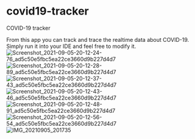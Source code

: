 # covid19-tracker
COVID-19 tracker

From this app you can track and trace the realtime data about COVID-19. Simply run it into your IDE and feel free to modify it.
![Screenshot_2021-09-05-20-12-24-76_ad5c50e5fbc5ea22ce3660d9b227d4d7](https://user-images.githubusercontent.com/31897843/132131669-a7cd1918-2790-47d0-9611-754edf53fff5.jpg)
![Screenshot_2021-09-05-20-12-28-89_ad5c50e5fbc5ea22ce3660d9b227d4d7](https://user-images.githubusercontent.com/31897843/132131675-26e2fe1e-24a2-4b77-96d0-c294831de9bc.jpg)
![Screenshot_2021-09-05-20-12-37-43_ad5c50e5fbc5ea22ce3660d9b227d4d7](https://user-images.githubusercontent.com/31897843/132131676-444466f2-aa31-4504-bed2-ec5c4602b824.jpg)
![Screenshot_2021-09-05-20-12-43-46_ad5c50e5fbc5ea22ce3660d9b227d4d7](https://user-images.githubusercontent.com/31897843/132131678-37a380bf-e2f8-4e60-a90c-f878e929a3da.jpg)
![Screenshot_2021-09-05-20-12-48-91_ad5c50e5fbc5ea22ce3660d9b227d4d7](https://user-images.githubusercontent.com/31897843/132131679-287ab1bc-59e4-45d8-aa05-eea9fe4ef69e.jpg)
![Screenshot_2021-09-05-20-12-56-54_ad5c50e5fbc5ea22ce3660d9b227d4d7](https://user-images.githubusercontent.com/31897843/132131683-9c5be7c1-5d2f-4e17-9d52-b9c1c82f70f4.jpg)
![IMG_20210905_201735](https://user-images.githubusercontent.com/31897843/132131690-f52eb2ff-ade1-4fd3-9837-0182d0f09049.jpg)
